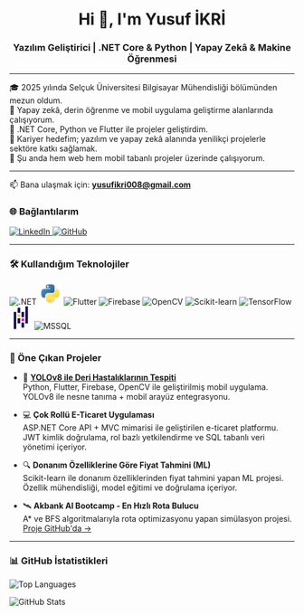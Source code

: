 <h1 align="center">Hi 👋, I'm Yusuf İKRİ</h1>
<h3 align="center">Yazılım Geliştirici | .NET Core & Python | Yapay Zekâ & Makine Öğrenmesi</h3>

---

🎓 2025 yılında Selçuk Üniversitesi Bilgisayar Mühendisliği bölümünden mezun oldum.  
🧠 Yapay zekâ, derin öğrenme ve mobil uygulama geliştirme alanlarında çalışıyorum.  
💼 .NET Core, Python ve Flutter ile projeler geliştirdim.  
🚀 Kariyer hedefim; yazılım ve yapay zekâ alanında yenilikçi projelerle sektöre katkı sağlamak.  
📱 Şu anda hem web hem mobil tabanlı projeler üzerinde çalışıyorum.

---

📫 Bana ulaşmak için: **yusufikri008@gmail.com**

<h3>🌐 Bağlantılarım</h3>
<p align="left">
  <a href="https://linkedin.com/in/yusufikri" target="_blank">
    <img src="https://raw.githubusercontent.com/rahuldkjain/github-profile-readme-generator/master/src/images/icons/Social/linked-in-alt.svg" alt="LinkedIn" width="40" height="30" />
  </a>
  <a href="https://github.com/ikriyusuf" target="_blank">
    <img src="https://cdn.jsdelivr.net/npm/simple-icons@3.13.0/icons/github.svg" alt="GitHub" width="40" height="30" />
  </a>
</p>

---

<h3>🛠️ Kullandığım Teknolojiler</h3>
<p align="left">
  <img src="https://www.vectorlogo.zone/logos/dotnet/dotnet-icon.svg" alt=".NET" width="40" height="40"/>
  <img src="https://raw.githubusercontent.com/devicons/devicon/master/icons/python/python-original.svg" alt="Python" width="40" height="40"/>
  <img src="https://www.vectorlogo.zone/logos/flutterio/flutterio-icon.svg" alt="Flutter" width="40" height="40"/>
  <img src="https://www.vectorlogo.zone/logos/firebase/firebase-icon.svg" alt="Firebase" width="40" height="40"/>
  <img src="https://www.vectorlogo.zone/logos/opencv/opencv-icon.svg" alt="OpenCV" width="40" height="40"/>
  <img src="https://upload.wikimedia.org/wikipedia/commons/0/05/Scikit_learn_logo_small.svg" alt="Scikit-learn" width="40" height="40"/>
  <img src="https://www.vectorlogo.zone/logos/tensorflow/tensorflow-icon.svg" alt="TensorFlow" width="40" height="40"/>
  <img src="https://raw.githubusercontent.com/devicons/devicon/master/icons/pandas/pandas-original.svg" alt="Pandas" width="40" height="40"/>
  <img src="https://cdn.jsdelivr.net/npm/simple-icons@3.13.0/icons/microsoftsqlserver.svg" alt="MSSQL" width="40" height="40"/>
</p>

---

<h3>📂 Öne Çıkan Projeler</h3>

- 🧴 **[YOLOv8 ile Deri Hastalıklarının Tespiti](https://github.com/ikriyusuf)**  
  Python, Flutter, Firebase, OpenCV ile geliştirilmiş mobil uygulama.  
  YOLOv8 ile nesne tanıma + mobil arayüz entegrasyonu.

- 💻 **Çok Rollü E-Ticaret Uygulaması**  
  ASP.NET Core API + MVC mimarisi ile geliştirilen e-ticaret platformu.  
  JWT kimlik doğrulama, rol bazlı yetkilendirme ve SQL tabanlı veri yönetimi içeriyor.

- 🔍 **Donanım Özelliklerine Göre Fiyat Tahmini (ML)**  
  Scikit-learn ile donanım özelliklerinden fiyat tahmini yapan ML projesi.  
  Özellik mühendisliği, model eğitimi ve doğrulama içeriyor.

- 🛰️ **Akbank AI Bootcamp - En Hızlı Rota Bulucu**  
  A* ve BFS algoritmalarıyla rota optimizasyonu yapan simülasyon projesi.  
  [Proje GitHub'da →](https://github.com/ikriyusuf/akbankpythonveyapayzekayagirisbootcamp)

---

<h3>📊 GitHub İstatistikleri</h3>
<p align="left">
  <img src="https://github-readme-stats.vercel.app/api/top-langs?username=ikriyusuf&show_icons=true&locale=en&layout=compact" alt="Top Languages" />
</p>

<p align="left">
  <img src="https://github-readme-stats.vercel.app/api?username=ikriyusuf&show_icons=true&locale=en" alt="GitHub Stats" />
</p>
